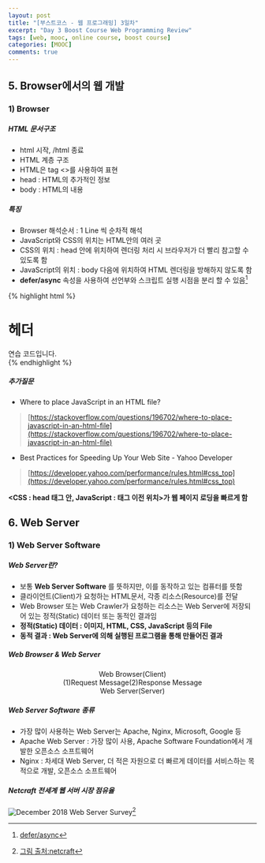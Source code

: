 ```yaml
---
layout: post
title: "[부스트코스 - 웹 프로그래밍] 3일차"
excerpt: "Day 3 Boost Course Web Programming Review"
tags: [web, mooc, online course, boost course]
categories: [MOOC]
comments: true
---
```


## 5. Browser에서의 웹 개발

### 1) Browser
##### HTML 문서구조
* html 시작, /html 종료
* HTML 계층 구조
* HTML은 tag <>를 사용하여 표현
* head : HTML의 추가적인 정보
* body : HTML의 내용

##### 특징
* Browser 해석순서 : 1 Line 씩 순차적 해석
* JavaScript와 CSS의 위치는 HTML안의 여러 곳
* CSS의 위치 : head 안에 위치하여 렌더링 처리 시 브라우저가 더 빨리 참고할 수 있도록 함
* JavaScript의 위치 : body 다음에 위치하여 HTML 렌더링을 방해하지 않도록 함
* **defer/async** 속성을 사용하여 선언부와 스크립트 실행 시점을 분리 할 수 있음[^1]

{% highlight html %}
<!DOCTYPE html>
<html>
  <head>
    <meta charset="utf-8">
    <meta name="viewport" content="width=device-width, intial-scale=1">
    <title>타이틀</title>
    <link rel="stylesheet" href="css/style.css">
    <sript src="js/start.js"></script>
  </head>
  <body>
    <h1>헤더</h1>
    <div>연습 코드입니다.</div>
  </body>
  <script src="js/library.js"></script>
  <script src="js/main.js"></script>
</html>
{% endhighlight %}

##### 추가질문
* Where to place JavaScript in an HTML file?
> [https://stackoverflow.com/questions/196702/where-to-place-javascript-in-an-html-file](https://stackoverflow.com/questions/196702/where-to-place-javascript-in-an-html-file)

* Best Practices for Speeding Up Your Web Site - Yahoo Developer
> [https://developer.yahoo.com/performance/rules.html#css_top](https://developer.yahoo.com/performance/rules.html#css_top)

**<CSS : head 태그 안, JavaScript : </body> 태그 이전 위치>가 웹 페이지 로딩을 빠르게 함**

## 6. Web Server

### 1) Web Server Software
##### Web Server란?
* 보통 **Web Server Software** 를 뜻하지만, 이를 동작하고 있는 컴퓨터를 뜻함
* 클라이언트(Client)가 요청하는 HTML문서, 각종 리소스(Resource)를 전달
* Web Browser 또는 Web Crawler가 요청하는 리소스는 Web Server에 저장되어 있는 정적(Static) 데이터 또는 동적인 결과임
* **정적(Static) 데이터 : 이미지, HTML, CSS, JavaScript 등의 File**
* **동적 결과 : Web Server에 의해 실행된 프로그램을 통해 만들어진 결과**

##### Web Browser & Web Server
<div markdown="0" style="width:100%; text-align:center"><div class="btn btn-info">Web Browser(Client)</div></div>
<div markdown="0" style="text-align:center"><div class="arrow arrow-down" style="display:inline-block">(1)Request Message</div><div class="arrow arrow-up" style="display:inline-block">(2)Response Message</div></div>
<div markdown="0" style="width:100%; text-align:center"><div class="btn btn-info">Web Server(Server)</div></div>

##### Web Server Software 종류
* 가장 많이 사용하는 Web Server는 Apache, Nginx, Microsoft, Google 등
* Apache Web Server : 가장 많이 사용, Apache Software Foundation에서 개발한 오픈소스 소프트웨어
* Nginx : 차세대 Web Server, 더 적은 자원으로 더 빠르게 데이터를 서비스하는 목적으로 개발, 오픈소스 소프트웨어

##### Netcraft 전세계 웹 서버 시장 점유율
![December 2018 Web Server Survey](https://news.netcraft.com/wp-content/uploads/2018/11/wpid-wss-active-share.png)[^2]

[^1]: [defer/async](https://developer.mozilla.org/ko/docs/Web/HTML/Element/script)
[^2]: [그림 출처:netcraft](https://news.netcraft.com/archives/2018/12/17/december-2018-web-server-survey.html)
